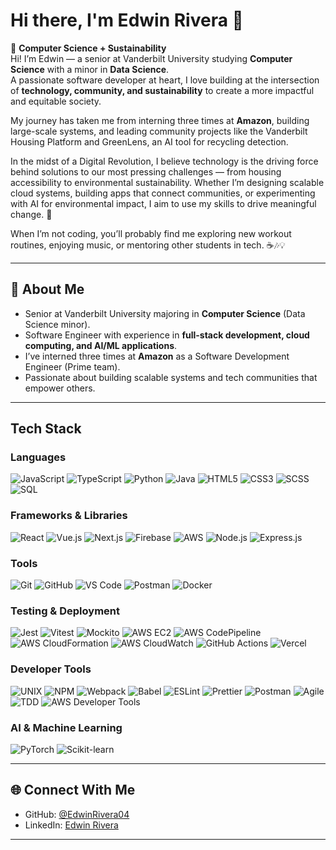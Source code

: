 # Hi there, I'm Edwin Rivera 👋  

🌿 **Computer Science + Sustainability**  
Hi! I’m Edwin — a senior at Vanderbilt University studying **Computer Science** with a minor in **Data Science**.  
A passionate software developer at heart, I love building at the intersection of **technology, community, and sustainability** to create a more impactful and equitable society.  

My journey has taken me from interning three times at **Amazon**, building large-scale systems, and leading community projects like the Vanderbilt Housing Platform and GreenLens, an AI tool for recycling detection.

In the midst of a Digital Revolution, I believe technology is the driving force behind solutions to our most pressing challenges — from housing accessibility to environmental sustainability. Whether I’m designing scalable cloud systems, building apps that connect communities, or experimenting with AI for environmental impact, I aim to use my skills to drive meaningful change. 🚀  

When I’m not coding, you’ll probably find me exploring new workout routines, enjoying music, or mentoring other students in tech. ☕🎶💡  

---

## 🚀 About Me
- Senior at Vanderbilt University majoring in **Computer Science** (Data Science minor).
- Software Engineer with experience in **full-stack development, cloud computing, and AI/ML applications**.
- I’ve interned three times at **Amazon** as a Software Development Engineer (Prime team).
- Passionate about building scalable systems and tech communities that empower others.

---

## Tech Stack 

### Languages  
![JavaScript](https://img.shields.io/badge/JavaScript-%23F7DF1E.svg?style=for-the-badge&logo=javascript&logoColor=black) 
![TypeScript](https://img.shields.io/badge/TypeScript-%23007ACC.svg?style=for-the-badge&logo=typescript&logoColor=white) 
![Python](https://img.shields.io/badge/Python-%233776AB.svg?style=for-the-badge&logo=python&logoColor=white) 
![Java](https://img.shields.io/badge/Java-%23ED8B00.svg?style=for-the-badge&logo=openjdk&logoColor=white) 
![HTML5](https://img.shields.io/badge/HTML5-%23E34F26.svg?style=for-the-badge&logo=html5&logoColor=white) 
![CSS3](https://img.shields.io/badge/CSS3-%231572B6.svg?style=for-the-badge&logo=css3&logoColor=white) 
![SCSS](https://img.shields.io/badge/SCSS-%23CD6799.svg?style=for-the-badge&logo=sass&logoColor=white) 
![SQL](https://img.shields.io/badge/SQL-%2300B4DB.svg?style=for-the-badge&logo=postgresql&logoColor=white)  

### Frameworks & Libraries  
![React](https://img.shields.io/badge/React-%23282C34.svg?style=for-the-badge&logo=react&logoColor=61DAFB) 
![Vue.js](https://img.shields.io/badge/Vue.js-35495E?logo=vuedotjs&logoColor=4FC08D&style=for-the-badge)
![Next.js](https://img.shields.io/badge/Next.js-000000?style=for-the-badge&logo=nextdotjs&logoColor=white) 
![Firebase](https://img.shields.io/badge/Firebase-FFCA28?style=for-the-badge&logo=firebase&logoColor=black) 
![AWS](https://img.shields.io/badge/AWS-232F3E?style=for-the-badge&logo=amazonaws&logoColor=white) 
![Node.js](https://img.shields.io/badge/Node.js-43853D?style=for-the-badge&logo=node.js&logoColor=white) 
![Express.js](https://img.shields.io/badge/Express.js-404D59?style=for-the-badge) 

### Tools  
![Git](https://img.shields.io/badge/Git-%23F05033.svg?style=for-the-badge&logo=git&logoColor=white) 
![GitHub](https://img.shields.io/badge/GitHub-%23121011.svg?style=for-the-badge&logo=github&logoColor=white) 
![VS Code](https://img.shields.io/badge/VS%20Code-007ACC?style=for-the-badge&logo=visualstudiocode&logoColor=white) 
![Postman](https://img.shields.io/badge/Postman-FF6C37?style=for-the-badge&logo=postman&logoColor=white) 
![Docker](https://img.shields.io/badge/Docker-2496ED?style=for-the-badge&logo=docker&logoColor=white)  

### Testing & Deployment  
![Jest](https://img.shields.io/badge/Jest-C21325?style=for-the-badge&logo=jest&logoColor=white) 
![Vitest](https://img.shields.io/badge/Vitest-729B1B?style=for-the-badge&logo=vitest&logoColor=white) 
![Mockito](https://img.shields.io/badge/Mockito-FFB300?style=for-the-badge&logo=java&logoColor=black) 
![AWS EC2](https://img.shields.io/badge/AWS%20EC2-FF9900?style=for-the-badge&logo=amazonec2&logoColor=white) 
![AWS CodePipeline](https://img.shields.io/badge/AWS%20CodePipeline-FF9900?style=for-the-badge&logo=amazonaws&logoColor=white) 
![AWS CloudFormation](https://img.shields.io/badge/AWS%20CloudFormation-FF9900?style=for-the-badge&logo=amazonaws&logoColor=white) 
![AWS CloudWatch](https://img.shields.io/badge/AWS%20CloudWatch-FF4F8B?style=for-the-badge&logo=amazonaws&logoColor=white) 
![GitHub Actions](https://img.shields.io/badge/GitHub%20Actions-2088FF?style=for-the-badge&logo=githubactions&logoColor=white) 
![Vercel](https://img.shields.io/badge/Vercel-000000.svg?style=for-the-badge&logo=vercel&logoColor=white)  

### Developer Tools  
![UNIX](https://img.shields.io/badge/UNIX-000000?style=for-the-badge&logo=unix&logoColor=white) 
![NPM](https://img.shields.io/badge/NPM-CB3837.svg?style=for-the-badge&logo=npm&logoColor=white) 
![Webpack](https://img.shields.io/badge/Webpack-8DD6F9?style=for-the-badge&logo=webpack&logoColor=black) 
![Babel](https://img.shields.io/badge/Babel-F9DC3E?style=for-the-badge&logo=babel&logoColor=black) 
![ESLint](https://img.shields.io/badge/ESLint-4B32C3?style=for-the-badge&logo=eslint&logoColor=white) 
![Prettier](https://img.shields.io/badge/Prettier-F7B93E?style=for-the-badge&logo=prettier&logoColor=black) 
![Postman](https://img.shields.io/badge/Postman-FF6C37?style=for-the-badge&logo=postman&logoColor=white) 
![Agile](https://img.shields.io/badge/Agile%2FScrum-0052CC?style=for-the-badge&logo=jira&logoColor=white) 
![TDD](https://img.shields.io/badge/TDD-4CAF50?style=for-the-badge&logo=testinglibrary&logoColor=white) 
![AWS Developer Tools](https://img.shields.io/badge/AWS%20DevTools-232F3E?style=for-the-badge&logo=amazonaws&logoColor=white)  

### AI & Machine Learning  
![PyTorch](https://img.shields.io/badge/PyTorch-EE4C2C?style=for-the-badge&logo=pytorch&logoColor=white) 
![Scikit-learn](https://img.shields.io/badge/scikit--learn-F7931E?style=for-the-badge&logo=scikitlearn&logoColor=white) 

---

## 🌐 Connect With Me
- GitHub: [@EdwinRivera04](https://github.com/EdwinRivera04)  
- LinkedIn: [Edwin Rivera](https://www.linkedin.com/in/edwin-rivera1/)

---
